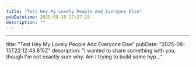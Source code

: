 ```yaml
---
title: "Test Hey My Lovely People And Everyone Else"
pubDatetime: 2025-08-18 17:27:19
description: ""
---
```

---
title: "Test Hey My Lovely People And Everyone Else"
pubDate: "2025-08-15T22:12:43.815Z"
description: "I wanted to share something with you, though I'm not exactly sure why. Am I trying to build some hyp..."

